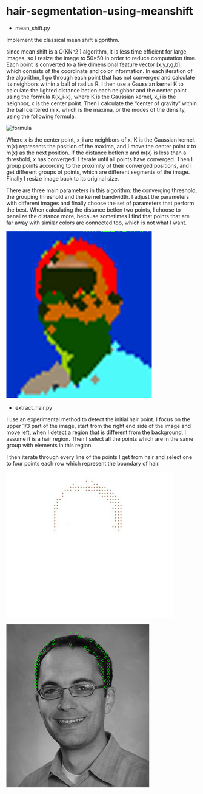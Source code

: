 # hair-segmentation-using-meanshift

- mean_shift.py

Implement the classical mean shift algorithm.

since mean shift is a O(KN^2 ) algorithm, it is less time efficient for large images, so I resize the image to 50×50 in order to reduce computation time. Each point is converted to a five dimensional feature vector [x,y,r,g,b], which consists of the coordinate and color information. In each iteration of the algorithm, I go through each point that has not converged and calculate its neighbors within a ball of radius R. I then use a Gaussian kernel K to calculate the Iighted distance betIen each neighbor and the center point using the formula K(x_i-x), where K is the Gaussian kernel, x_i is the neighbor, x is the center point. Then I calculate the “center of gravity” within the ball centered in x, which is the maxima, or the modes of the density, using the following formula:

![formula](formula-1.png)

Where x is the center point, x_i are neighbors of x, K is the Gaussian kernel. m(x) represents the position of the maxima, and I move the center point x to m(x) as the next position. If the distance betIen x and m(x) is less than a threshold, x has converged. I iterate until all points have converged. Then I group points according to the proximity of their converged positions, and I get different groups of points, which are different segments of the image. Finally I resize image back to its original size.

There are three main parameters in this algorithm: the converging threshold, the grouping threshold and the kernel bandwidth. I adjust the parameters with different images and finally choose the set of parameters that perform the best. When calculating the distance betIen two points, I choose to penalize the distance more, because sometimes I find that points that are far away with similar colors are connected too, which is not what I want.

![jcorso](result/jcorso.jpg)

- extract_hair.py

I use an experimental method to detect the initial hair point. I focus on the upper 1/3 part of the image, start from the right end side of the image and move left, when I detect a region that is different from the background, I assume it is a hair region. Then I select all the points which are in the same group with elements in this region.

I then iterate through every line of the points I get from hair and select one to four points each row which represent the boundary of hair.

![hair](result/hair.jpg)

![points](result/points.PNG)
